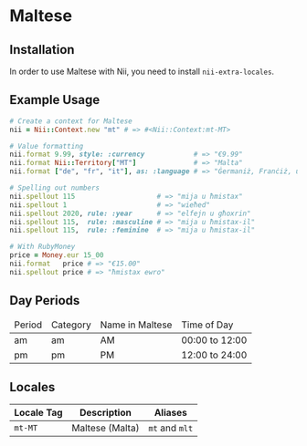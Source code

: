 <!-- This file has been generated. Source: languages/_template.md.erb -->

# Maltese

## Installation

In order to use Maltese with Nii, you need to install `nii-extra-locales`.

## Example Usage

``` ruby
# Create a context for Maltese
nii = Nii::Context.new "mt" # => #<Nii::Context:mt-MT>

# Value formatting
nii.format 9.99, style: :currency            # => "€9.99"
nii.format Nii::Territory["MT"]              # => "Malta"
nii.format ["de", "fr", "it"], as: :language # => "Ġermaniż, Franċiż, u Taljan"

# Spelling out numbers
nii.spellout 115                    # => "mija u ħmistax"
nii.spellout 1                      # => "wieħed"
nii.spellout 2020, rule: :year      # => "elfejn u għoxrin"
nii.spellout 115,  rule: :masculine # => "mija u ħmistax-il"
nii.spellout 115,  rule: :feminine  # => "mija u ħmistax-il"

# With RubyMoney
price = Money.eur 15_00
nii.format   price # => "€15.00"
nii.spellout price # => "ħmistax ewro"
```

## Day Periods


<table>
  <thead>
    <tr>
      <td>Period</td>
      <td>Category</td>
      <td>Name in Maltese</td>
      <td>Time of Day</td>
    </tr>
  </thead>
  <tbody>
    <tr>
      <td>am</td>
      <td>am</td>
      <td>AM</td>
      <td>00:00 to 12:00</td>
    </tr>
    <tr>
      <td>pm</td>
      <td>pm</td>
      <td>PM</td>
      <td>12:00 to 24:00</td>
    </tr>
  </tbody>
</table>



## Locales

<table>
  <thead>
    <tr>
      <th>Locale Tag</th>
      <th>Description</th>
      <th>Aliases</th>
    </tr>
  </thead>
  <tbody>
    <tr>
      <td><code>mt-MT</code></td>
      <td>Maltese (Malta)</td>
      <td><code>mt</code> and <code>mlt</code></td>
    </tr>
  </tbody>
</table>

